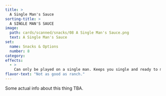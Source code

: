 ```yaml
---
title: >
  A Single Man's Sauce
sorting-title: >
  A SINGLE MAN'S SAUCE
image: 
  path: cards/scanned/snacks/08 A Single Man's Sauce.png
  text: A Single Man's Sauce
set:
  name: Snacks & Options
  number: 8
category: 
effects: 
  - >
    Can only be played on a single man. Keeps you single and ready to mingle. Relationship cards no longer effect you.
flavor-text: "Not as good as ranch."
---
```

Some actual info about this thing TBA.
